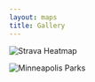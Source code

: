 ```yaml
---
layout: maps
title: Gallery
---
```


![Strava Heatmap](https://williamscale.github.io/attachments/maps/gallery/strava_heatmap_cropped.png)
<!-- insert repo or code link here -->

![Minneapolis Parks](https://williamscale.github.io/attachments/maps/gallery/mpls_parks.png)
<!-- insert repo or code link here -->